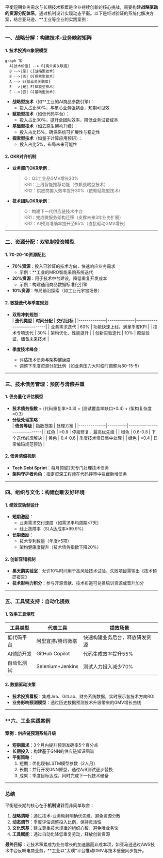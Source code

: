 平衡短期业务需求与长期技术积累是企业持续创新的核心挑战，需要构建**战略驱动的资源分配体系**，通过机制设计实现动态平衡。以下是经过验证的系统化解决方案，结合亚马逊、**工业等企业的实践案例：

---

### **一、战略分解：构建技术-业务映射矩阵**
#### **1. 技术投资四象限模型**
```mermaid
graph TD
  A[技术价值] --> B{高业务关联度}
  B -->|是| C[战略型技术]
  B -->|否| D[探索型技术]
  A --> E{低业务关联度}
  E -->|是| F[赋能型技术]
  E -->|否| G[基础型技术]
```

- **战略型技术**（如**工业的AI商品参数引擎）：
    - 投入占比50%，与核心业务强耦合，短期可见效
- **赋能型技术**（如低代码平台）：
    - 投入占比30%，提升全团队效率，降低业务试错成本
- **基础型技术**（如云原生架构升级）：
    - 投入占比15%，确保系统可扩展性与稳定性
- **探索型技术**（如量子计算应用预研）：
    - 投入占比5%，布局未来可能性

#### **2. OKR对齐机制**
- **业务部门OKR示例**：
  > O：Q3工业品GMV增长20%  
  > KR1：上线智能推荐功能（依赖战略型技术）  
  > KR2：供应商接入效率提升30%（依赖赋能型技术）

- **技术团队OKR示例**：
  > O：构建下一代供应链技术中台  
  > KR1：完成微服务架构迁移（支撑未来3年业务扩展）  
  > KR2：AI预测准确率提升至95%（直接驱动GMV增长）

---

### **二、资源分配：双轨制投资模型**
#### **1. 70-20-10资源配比**
- **70%资源**：投入已验证的技术方向，快速响应业务需求
    - 示例：**工业的MRO智能采购系统迭代
- **20%资源**：用于技术中台建设，降低重复开发成本
    - 示例：构建通用商品数据标准化引擎
- **10%资源**：布局前沿探索（如工业元宇宙场景）

#### **2. 敏捷迭代与季度规划**
- **双周冲刺规划**：  
  | **迭代类型** | **时间分配** | **交付目标**               |
  |--------------|--------------|----------------------------|
  | 业务需求迭代 | 60%          | 功能快速上线，满足季度KPI   |
  | 技术专项迭代 | 30%          | 架构优化、性能提升          |
  | 创新实验迭代 | 10%          | 原型验证，储备未来技术      |

- **季度技术峰会**：
    - 评估技术债务与架构健康度
    - 调整下季度资源分配比例（如业务压力大时临时调整为80-15-5）

---

### **三、技术债务管理：预防与清偿并重**
#### **1. 债务量化评估模型**
- **技术债务指数** = (代码重复率×0.3) + (测试覆盖率缺口×0.4) + (架构复杂度×0.3)
- **分级处理策略**：  
  | **债务等级** | 指数范围 | 处理方案                     |
  |--------------|----------|------------------------------|
  | 红色         | >0.8     | 停服修复，最高优先级          |
  | 橙色         | 0.6-0.8  | 下个迭代必须解决              |
  | 黄色         | 0.4-0.6  | 季度技术债日集中处理          |
  | 绿色         | <0.4     | 日常编码规范预防              |

#### **2. 债务清偿机制**
- **Tech Debt Sprint**：每月预留2天专门处理技术债务
- **架构守护者角色**：指定资深工程师在代码评审中拦截新增债务

---

### **四、组织与文化：构建创新友好环境**
#### **1. 绩效双轨制设计**
- **短期激励**：
    - 业务需求交付速度（如需求平均周期<7天）
    - 线上故障率（SLA达成率≥99.9%）
- **长期激励**：
    - 技术专利数量（年度≥5项）
    - 架构健康度提升（技术债务指数下降20%）

#### **2. 创新容错机制**
- **黑天鹅实验室**：允许10%时间用于高风险技术试验，失败项目需输出《技术预研报告》
- **技术影响力积分**：参与开源贡献、技术布道可兑换培训资源或晋升加分

---

### **五、工具链支持：自动化提效**
#### **1. 效率工具矩阵**
| **工具类型**   | **代表工具**            | **提效场景**                |
|----------------|-------------------------|----------------------------|
| 低代码平台     | 阿里宜搭/腾讯微搭        | 快速构建业务后台，释放研发资源 |
| AI辅助开发     | GitHub Copilot          | 代码生成效率提升55%         |
| 自动化测试     | Selenium+Jenkins        | 测试人力投入减少70%         |

#### **2. 数据驱动决策**
- **技术投资看板**：集成Jira、GitLab、财务系统数据，实时展示各技术方向ROI
- **业务影响预测模型**：通过历史数据预测技术升级带来的GMV增长曲线

---

### **六、**工业实践案例**
#### **案例：供应链预测系统升级**
- **短期需求**：3个月内提升预测准确率5个百分点
- **长期投入**：构建基于GNN的供应链知识图谱
- **平衡策略**：
    1. 短期：优化现有LSTM模型参数（2人月）
    2. 长期：并行开发GNN原型，通过A/B测试逐步替换
    3. 成果：季度目标达成，同时完成下一代技术储备

---

### **总结**
平衡短长期的核心在于**机制设计**而非简单取舍：
1. **战略清晰**：通过技术-业务映射明确优先级，避免资源分散
2. **动态调节**：季度评估调整投入比例，保持灵活性
3. **文化筑基**：建立尊重技术规律的组织心智，避免唯业务论
4. **工具赋能**：通过自动化降低重复劳动，释放创新资源

**最终目标**：让技术积累成为业务增长的加速器而非成本项，如亚马逊通过AWS技术中台反哺电商业务，**工业以"太璞"平台推动GMV与技术壁垒同步提升。